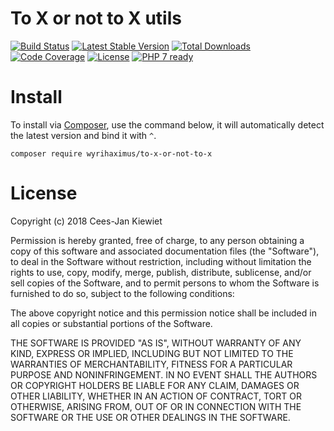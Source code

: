 # To X or not to X utils

[![Build Status](https://travis-ci.com/WyriHaximus/php-to-X-or-not-to-X.svg?branch=master)](https://travis-ci.com/WyriHaximus/php-to-X-or-not-to-X)
[![Latest Stable Version](https://poser.pugx.org/WyriHaximus/to-x-or-not-to-x/v/stable.png)](https://packagist.org/packages/WyriHaximus/to-x-or-not-to-x)
[![Total Downloads](https://poser.pugx.org/WyriHaximus/to-x-or-not-to-x/downloads.png)](https://packagist.org/packages/WyriHaximus/to-x-or-not-to-x)
[![Code Coverage](https://scrutinizer-ci.com/g/WyriHaximus/php-to-X-or-not-to-X/badges/coverage.png?b=master)](https://scrutinizer-ci.com/g/WyriHaximus/php-to-X-or-not-to-X/?branch=master)
[![License](https://poser.pugx.org/WyriHaximus/to-x-or-not-to-x/license.png)](https://packagist.org/packages/WyriHaximus/to-x-or-not-to-x)
[![PHP 7 ready](http://php7ready.timesplinter.ch/WyriHaximus/reactphp-http-middleware-clear-body/badge.svg)](https://travis-ci.org/WyriHaximus/reactphp-http-middleware-clear-body)

# Install

To install via [Composer](http://getcomposer.org/), use the command below, it will automatically detect the latest version and bind it with `^`.

```
composer require wyrihaximus/to-x-or-not-to-x
```

# License

Copyright (c) 2018 Cees-Jan Kiewiet

Permission is hereby granted, free of charge, to any person obtaining a copy
of this software and associated documentation files (the "Software"), to deal
in the Software without restriction, including without limitation the rights
to use, copy, modify, merge, publish, distribute, sublicense, and/or sell
copies of the Software, and to permit persons to whom the Software is
furnished to do so, subject to the following conditions:

The above copyright notice and this permission notice shall be included in all
copies or substantial portions of the Software.

THE SOFTWARE IS PROVIDED "AS IS", WITHOUT WARRANTY OF ANY KIND, EXPRESS OR
IMPLIED, INCLUDING BUT NOT LIMITED TO THE WARRANTIES OF MERCHANTABILITY,
FITNESS FOR A PARTICULAR PURPOSE AND NONINFRINGEMENT. IN NO EVENT SHALL THE
AUTHORS OR COPYRIGHT HOLDERS BE LIABLE FOR ANY CLAIM, DAMAGES OR OTHER
LIABILITY, WHETHER IN AN ACTION OF CONTRACT, TORT OR OTHERWISE, ARISING FROM,
OUT OF OR IN CONNECTION WITH THE SOFTWARE OR THE USE OR OTHER DEALINGS IN THE
SOFTWARE.
